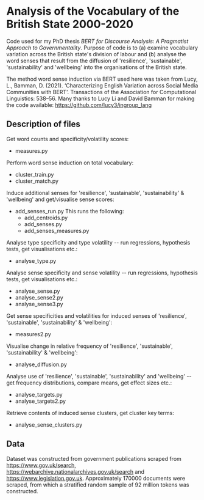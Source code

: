 # Analysis of the Vocabulary of the British State 2000-2020

Code used for my PhD thesis *BERT for Discourse Analysis: A Pragmatist Approach to Governmentality*. Purpose of code is to (a) examine vocabulary variation across the British state's division of labour and (b) analyse the word senses that result from the diffusion of 'resilience', 'sustainable', 'sustainability' and 'wellbeing' into the organisations of the British state.

The method word sense induction via BERT used here was taken from Lucy, L., Bamman, D. (2021). ‘Characterizing English Variation across Social Media Communities with BERT’. Transactions of the Association for Computational Linguistics: 538–56. Many thanks to Lucy Li and David Bamman for making the code available: https://github.com/lucy3/ingroup_lang 


## Description of files

Get word counts and specificity/volatility scores:
* measures.py

Perform word sense induction on total vocabulary:
* cluster_train.py
* cluster_match.py

Induce additional senses for 'resilience', 'sustainable', 'sustainability' & 'wellbeing' and get/visualise sense scores:
* add_senses_run.py This runs the following:
    * add_centroids.py
    * add_senses.py
    * add_senses_measures.py 
    

Analyse type specificity and type volatility -- run regressions, hypothesis tests, get visualisations etc.:
* analyse_type.py

Analyse sense specificity and sense volatility -- run regressions, hypothesis tests, get visualisations etc.:
* analyse_sense.py
* analyse_sense2.py
* analyse_sense3.py

Get sense specificities and volatilities for induced senses of 'resilience', 'sustainable', 'sustainability' & 'wellbeing':
* measures2.py

Visualise change in relative frequency of 'resilience', 'sustainable', 'sustainability' & 'wellbeing':
* analyse_diffusion.py

Analyse use of 'resilience', 'sustainable', 'sustainability' and 'wellbeing' -- get frequency distributions, compare means, get effect sizes etc.:
* analyse_targets.py
* analyse_targets2.py


Retrieve contents of induced sense clusters, get cluster key terms:
* analyse_sense_clusters.py

## Data
Dataset was constructed from government publications scraped from https://www.gov.uk/search, https://webarchive.nationalarchives.gov.uk/search and https://www.legislation.gov.uk. Approximately 170000 documents were scraped, from which a stratified random sample of 92 million tokens was constructed. 

